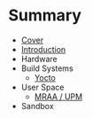 # Summary

* [Cover](README.md)
* [Introduction](documentation/Introduction.md)
* Hardware
* Build Systems
   * [Yocto](documentation/Yocto.md)
* User Space
   * [MRAA / UPM](documentation/MraaUpm.md)
* Sandbox

